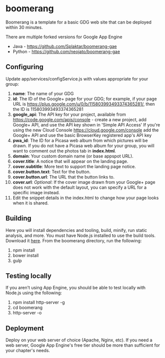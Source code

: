 boomerang
=========
Boomerang is a template for a basic GDG web site that can be deployed within 30 minutes.

There are multiple forked versions for Google App Engine
* Java - https://github.com/Splaktar/boomerang-gae
* Python - https://github.com/neojato/boomerang-gae

Configuring
---------------
Update app/services/configService.js with values appropriate for your group:

1. **name**: The name of your GDG
2. **id**: The ID of the Google+ page for your GDG; for example, if your page
   URL is https://plus.google.com/u/0/b/115803993493374365281/, then the ID
   is 115803993493374365281
3. **google_api**: The API key for your project, available from
   https://code.google.com/apis/console - create a new project, add Google+ API,
   and use the API key shown in 'Simple API Access'
   If you're using the new Cloud Console https://cloud.google.com/console
   add the Google+ API and use the basic BrowserKey registered app's API key
4. **pwa_id**: The ID for a Picasa web album from which pictures will be
   drawn. If you do not have a Picasa web album for your group, you will want
   to comment out the photos tab in **index.html**.
5. **domain**: Your custom domain name (or base appspot URL).
6. **cover.title**: A notice that will appear on the landing page.
7. **cover.subtitle**: More text to support the landing page notice.
8. **cover.button.text**: Text for the button.
9. **cover.button.url**: The URL that the button links to.
10. **cover.url**: _Optional_: If the cover image drawn from your Google+ page
   does not work with the default layout, you can specify a URL for a specific
   image instead.
11. Edit the snippet details in the index.html to change how your page looks when it is shared.

Building
---------------
Here you will install dependencies and tooling, build, minify, run static analysis, and more.
You must have Node.js installed to use the build tools. Download it [here](http://nodejs.org/download/).
From the boomerang directory, run the following:

1. npm install
2. bower install
3. gulp

Testing locally
---------------
If you aren't using App Engine, you should be able to test locally with Node.js using the following:

1. npm install http-server -g
2. cd boomerang
3. http-server -o

Deployment
---------------
Deploy on your web server of choice (Apache, Nginx, etc).
If you need a web server, Google App Engine's free tier should be more than sufficient for your chapter's needs.